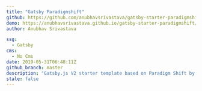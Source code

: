 ```yaml
---
title: "Gatsby Paradigmshift"
github: https://github.com/anubhavsrivastava/gatsby-starter-paradigmshift
demo: https://anubhavsrivastava.github.io/gatsby-starter-paradigmshift/
author: Anubhav Srivastava

ssg:
  - Gatsby
cms:
  - No Cms
date: 2019-05-31T06:48:11Z
github_branch: master
description: "Gatsby.js V2 starter template based on Paradigm Shift by HTML5 UP"
stale: false
---
```


